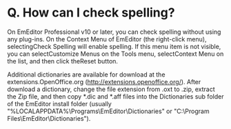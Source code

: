 # Q. How can I check spelling?

On EmEditor Professional v10 or later, you can check spelling without using any plug-ins. On the Context Menu of EmEditor (the right-click menu), selectingCheck Spelling will enable spelling. If this menu item is not visible, you can selectCustomize Menus on the Tools menu, selectContext Menu on the list, and then click theReset button.

Additional dictionaries are available for download at the extensions.OpenOffice.org (http://extensions.openoffice.org/). After download a dictionary, change the file extension from .oxt to .zip, extract the Zip file, and then copy \*.dic and \*.aff files into the Dictionaries sub folder of the EmEditor install folder (usually "%LOCALAPPDATA%\\Programs\\EmEditor\\Dictionaries" or "C:\\Program Files\\EmEditor\\Dictionaries").
